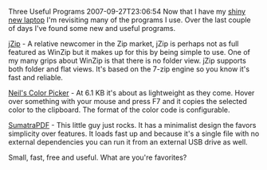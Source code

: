 Three Useful Programs
2007-09-27T23:06:54
Now that I have my [shiny new laptop](/blog/post/2007/09/25/new-notebook-new-operating-system) I'm revisiting many of the programs I use. Over the last couple of days I've found some new and useful programs.

[jZip](http://www.jzip.com/) - A relative newcomer in the Zip market, jZip is perhaps not as full featured as WinZip but it makes up for this by being simple to use. One of my many grips about WinZip is that there is no folder view. jZip supports both folder and flat views. It's based on the 7-zip engine so you know it's fast and reliable.

[Neil's Color Picker](http://notstatic.com/archives/96) - At 6.1 KB it's about as lightweight as they come. Hover over something with your mouse and press F7 and it copies the selected color to the clipboard. The format of the color code is configurable.

[SumatraPDF](http://blog.kowalczyk.info/software/sumatrapdf/) - This little guy just rocks. It has a minimalist design the favors simplicity over features. It loads fast up and because it's a single file with no external dependencies you can run it from an external USB drive as well.

Small, fast, free and useful. What are you're favorites?
